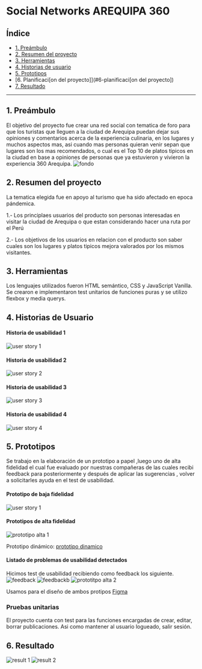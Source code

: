 # Social Networks AREQUIPA 360

## Índice

* [1. Preámbulo](#1-preámbulo)
* [2. Resumen del proyecto](#2-resumen-del-proyecto)
* [3. Herramientas](#3-herramientas)
* [4. Historias de usuario](#4-historias-de-usuario)
* [5. Prototipos](#5-prototipos)
* [6. Planificaci[on del proyecto]](#6-planificaci[on del proyecto])
* [7. Resultado](#6-resultado)

***

## 1. Preámbulo

El objetivo del proyecto fue crear una red social con tematica de foro para que los turistas que lleguen a la ciudad de Arequipa puedan dejar sus opiniones y comentarios acerca de la experiencia culinaria, en los lugares y muchos aspectos mas, asi cuando mas personas quieran venir sepan que lugares son los mas recomendados, o cual es el Top 10 de platos tipicos en la ciudad en base a opiniones de personas que ya estuvieron y vivieron la experiencia 360 Arequipa.
![fondo](src/components//img/fondo.jpg)
## 2. Resumen del proyecto

La tematica elegida fue en apoyo al turismo que ha sido afectado en epoca pándemica.

1.- Los principlaes usuarios del producto son personas interesadas en visitar la ciudad de Arequipa o que estan considerando hacer una ruta por el Perú

2.- Los objetivos de los usuarios en relacion con el producto son saber cuales son los lugares y platos tipicos mejora valorados por los mismos visitantes.

## 3. Herramientas

Los lenguajes utilizados fueron HTML semántico, CSS y JavaScript Vanilla. Se crearon e implementaron test unitarios de funciones puras y se utilizo flexbox y media querys.

## 4. Historias de Usuario

#### Historia de usabilidad 1
![user story 1](src/components//img/7.jpg)
#### Historia de usabilidad 2
![user story 2](src/components//img/8.jpg)
#### Historia de usabilidad 3
![user story 3](src/components//img/9.jpg)
#### Historia de usabilidad 4
![user story 4](src/components//img/10.jpg)
## 5. Prototipos
Se trabajo en la elaboración de un prototipo a papel ,luego uno de alta fidelidad el cual fue evaluado por nuestras compañeras de las cuales recibi feedback para posteriormente y después de aplicar las sugerencias , volver a solicitarles ayuda en el test de usabilidad.

#### Prototipo de baja fidelidad
![user story 1](src/components/img/baja-fidelidad.png)

#### Prototipos de alta fidelidad
![prototipo alta 1](src/components/img/prototipo-alta.png)

 Prototipo dinámico: [prototipo dinamico](https://www.figma.com/proto/vvNUtz6OP1hfzPwJ7nNjHw/Untitled?type=design&node-id=1-136&t=stdBuyPXIzTgPZDp-1&scaling=scale-down&page-id=0%3A1&starting-point-node-id=1%3A136&show-proto-sidebar=1&mode=design)

#### Listado de problemas de usabilidad detectados 

Hicimos test de usabilidad recibiendo como feedback los siguiente.
![feedback](src/components/img/test-usabilidad-a.png)
![feedbackb](src/components/img/test-usabilidad.png)
![prototitpo alta 2](src/components/img/prototipo-fidelidad-corregido.png)


Usamos para el diseño de ambos protipos [Figma](https://www.figma.com/) 
### Pruebas unitarias

El proyecto cuenta con test para las funciones encargadas de  crear, editar, borrar publicaciones. Asi como mantener al usuario logueado, salir sesión.
## 6. Resultado
![result 1](src/components/img/resultado.png)
![result 2](src/components/img/resultado-2.png)